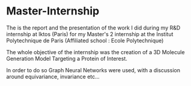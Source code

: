 # Master-Internship
The is the report and the presentation of the work I did during my R&amp;D internship at Iktos (Paris) for my Master's 2 internship at the Institut Polytechnique de Paris (Affiliated school : Ecole Polytechnique)

The whole objective of the internship was the creation of a 3D Molecule Generation Model Targeting a Protein of Interest.

In order to do so Graph Neural Networks were used, with a discussion around equivariance, invariance etc...

